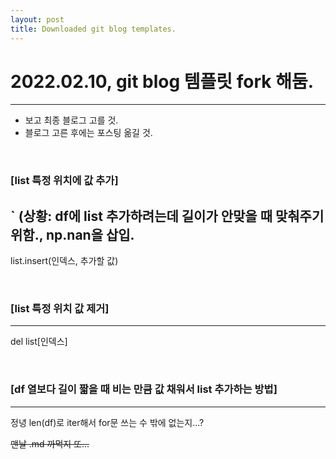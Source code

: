 ```yaml
---
layout: post
title: Downloaded git blog templates.
---
```


# 2022.02.10, git blog 템플릿 fork 해둠.
---

- 보고 최종 블로그 고를 것.
- 블로그 고른 후에는 포스팅 옮길 것.

<br>


### [list 특정 위치에 값 추가]
`
(상황: df에 list 추가하려는데 길이가 안맞을 때 맞춰주기 위함., np.nan을 삽입.
---
list.insert(인덱스, 추가할 값)

<br>

### [list 특정 위치 값 제거]
---
del list[인덱스]

<br>

### [df 열보다 길이 짧을 때 비는 만큼 값 채워서 list 추가하는 방법]
---
정녕 len(df)로 iter해서 for문 쓰는 수 밖에 없는지...?


~~맨날 .md 까먹지 또...~~ 
